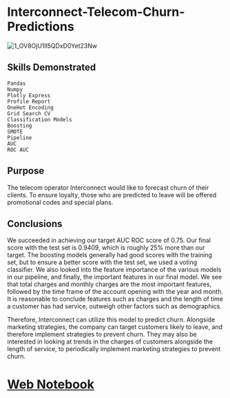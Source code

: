 # Interconnect-Telecom-Churn-Predictions

![1_OV8OjU1ll5QDxD0Yet23Nw](https://user-images.githubusercontent.com/115895428/223225269-74f410fa-3eab-4f6c-ab4f-dc95bbfa8b6a.png)


## Skills Demonstrated
    Pandas
    Numpy
    Plotly Express
    Profile Report
    OneHot Encoding
    Grid Search CV
    Classification Models
    Boosting
    SMOTE
    Pipeline
    AUC
    ROC AUC

## Purpose
The telecom operator Interconnect would like to forecast churn of their clients. To ensure loyalty, those who are predicted to leave will be offered promotional codes and special plans. 

## Conclusions
We succeeded in achieving our target AUC ROC score of 0.75. Our final score with the test set is 0.9409, which is roughly 25% more than our target. The boosting models generally had good scores with the training set, but to ensure a better score with the test set, we used a voting classifier. We also looked into the feature importance of the various models in our pipeline, and finally, the important features in our final model. We see that total charges and monthly charges are the most important features, followed by the time frame of the account opening with the year and month. It is reasonable to conclude features such as charges and the length of time a customer has had service, outweigh other factors such as demographics.

Therefore, Interconnect can utilize this model to predict churn. Alongside marketing strategies, the company can target customers likely to leave, and therefore implement strategies to prevent churn. They may also be interested in looking at trends in the charges of customers alongside the length of service, to periodically implement marketing strategies to prevent churn. 

# [Web Notebook](https://jodiambra.github.io/Interconnect-Telecom-Churn-Predictions/)



